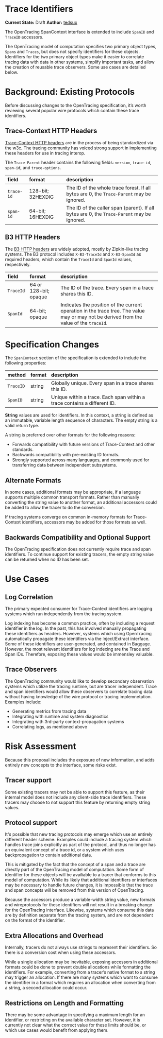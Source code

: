 # Trace Identifiers

**Current State:** Draft 
**Author:** [tedsuo](https://github.com/tedsuo)

The OpenTracing SpanContext interface is extended to include `SpanID` and `TraceID` accessors. 

The OpenTracing model of computation specifies two primary object types, `Spans` and `Traces`, but does not specify identifiers for these objects. Identifiers for the two primary object types make it easier to correlate tracing data with data in other systems, simplify important tasks, and allow the creation of reusable trace observers. Some use cases are detailed below.

# Background: Existing Protocols
Before discussing changes to the OpenTracing specification, it’s worth reviewing several popular wire protocols which contain these trace identifiers.

## Trace-Context HTTP Headers
[Trace-Context HTTP headers](https://github.com/w3c/distributed-tracing) are in the process of being standardized via the w3c. The tracing community has voiced strong support in implementing these headers for use in tracing interop.

The `Trace-Parent` header contains the following fields: `version`, `trace-id`, `span-id`, and `trace-options`.

| field | format | description |
| :---  | :---   | :---    |
| `trace-id` | 128-bit; 32HEXDIG | The ID of the whole trace forest. If all bytes are 0, the `Trace-Parent` may be ignored. |
| `span-id`  | 64-bit; 16HEXDIG | The ID of the caller span (parent). If all bytes are 0, the `Trace-Parent` may be ignored. |

## B3 HTTP Headers
The [B3 HTTP headers](https://github.com/openzipkin/b3-propagation) are widely adopted, mostly by Zipkin-like tracing systems. The B3 protocol includes `X-B3-TraceId` and `X-B3-SpanId` as required headers, which contain the `TraceId` and `SpanId` values, respectively.

| field | format | description |
| :---  | :---   | :---        |
| `TraceId` | 64 or 128-bit; opaque | The ID of the trace. Every span in a trace shares this ID. |
| `SpanId`  | 64-bit; opaque | Indicates the position of the current operation in the trace tree. The value may or may not be derived from the value of the `traceId`. |

# Specification Changes
The `SpanContext` section of the specification is extended to include the following properties:

| method | format | description |
| :---  | :---   | :---        |
| `TraceID` | string | Globally unique. Every span in a trace shares this ID. |
| `SpanID` | string | Unique within a trace. Each span within a trace contains a different ID. |

**String** values are used for identifiers. In this context, a string is defined as an immutable, variable length sequence of characters. The empty string is a valid return type.

A string is preferred over other formats for the following reasons:

* Forwards compatibility with future versions of Trace-Context and other standards.
* Backwards compatibility with pre-existing ID formats.
* Strongly supported across many languages, and commonly used for transferring data between independent subsystems.

## Alternate Formats
In some cases, additional formats may be appropriate, if a language supports multiple common transport formats. Rather than manually converting the string value to another format, an additional accessors could be added to allow the tracer to do the conversion.

If tracing systems converge on common in-memory formats for Trace-Context identifiers, accessors may be added for those formats as well.

## Backwards Compatibility and Optional Support
The OpenTracing specification does not currently require trace and span identifiers. To continue support for existing tracers, the empty string value can be returned when no ID has been set.

# Use Cases

## Log Correlation
The primary expected consumer for Trace-Context identifiers are logging systems which run independently from the tracing system. 

Log indexing has become a common practice, often by including a request identifier in the log. In the past, this has involved manually propagating these identifiers as headers. However, systems which using OpenTracing automatically propagate these identifiers via the Inject/Extract interface. Some of these identifiers are user-generated, and contained in Baggage. However, the most relevant identifiers for log indexing are the Trace and Span IDs. Therefore, exposing these values would be immensley valuable.

## Trace Observers
The OpenTracing community would like to develop secondary observation systems which utilize the tracing runtime, but are tracer independent. Trace and span identifiers would allow these observers to correlate tracing data without having knowledge of the wire protocol or tracing implemnetation. Examples include:

* Generating metrics from tracing data
* Integrating with runtime and system diagnostics 
* Integrating with 3rd-party context-propagation systems
* Correlating logs, as mentioned above

# Risk Assessment
Because this proposal includes the exposure of new information, and adds entirely new concepts to the interface, some risks exist.

## Tracer support
Some existing tracers may not be able to support this feature, as their internal model does not include any client-side trace identifiers. These tracers may choose to not support this feature by returning empty string values.

## Protocol support
It's possible that new tracing protocols may emerge which use an entirely different header scheme. Examples could include a tracing system which handles trace joins explicitly as part of the protocol, and thus no longer has an equivalent concept of a trace id, or a system which uses backpropagation to contain additional data.

This is mitigated by the fact that the concept of a span and a trace are directly part of the OpenTracing model of computation. Some form of identifier for these objects will be availiable to a tracer that conforms to this model of computation. While its likely that additional identifiers or interfaces may be necessary to handle future changes, it is impossible that the trace and span concepts will be removed from this version of OpenTracing. 

Because the accessors produce a variable-width string value, new formats and wireprotocols for these identifiers will not result in a breaking change for the OpenTracing interface. Likewise, systems which consume this data are by definition separate from the tracing system, and are not dependent on the format of the identifier.

## Extra Allocations and Overhead
Internally, tracers do not always use strings to represent their identifiers. So there is a conversion cost when using these accessors. 

While a single allocation may be inevitable, exposing accessors in additional formats could be done to prevent double allocations while formatting the identifiers. For example, converting from a tracer’s native format to a string may trigger an allocation. If there are many systems which want to consume the identifier in a format which requires an allocation when converting from a string, a second allocation could occur.

## Restrictions on Length and Formatting
There may be some advantage in specifying a maximum length for an identifier, or restricting on the available character set. However, it is currently not clear what the correct value for these limits should be, or which use cases would benefit from applying them.
